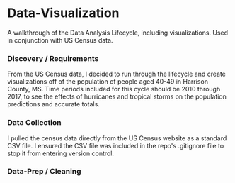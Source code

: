# Data-Visualization
A walkthrough of the Data Analysis Lifecycle, including visualizations. Used in conjunction with US Census data.

### Discovery / Requirements
From the US Census data, I decided to run through the lifecycle and create visualizations off of the population of people aged 40-49 in Harrison County, MS. Time periods included for this cycle should be 2010 through 2017, to see the effects of hurricanes and tropical storms on the population predictions and accurate totals.

### Data Collection
I pulled the census data directly from the US Census website as a standard CSV file. I ensured the CSV file was included in the repo's .gitignore file to stop it from entering version control.

### Data-Prep / Cleaning
